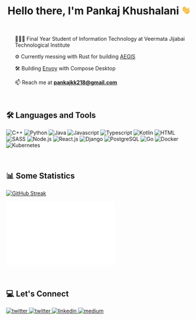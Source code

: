 <h1 align="center"> Hello there, I'm Pankaj Khushalani
<img src="./assets/waving-hand.gif" width="5%" height="5%">
</h1>

<br>
<ul> 
    👨🏻‍💻 Final Year Student of Information Technology at Veermata Jijabai Technological Institute 
</ul>
<ul> 
    ⚙️ Currently messing with Rust for building <a href="https://github.com/pk-218/aegis-node">AEGIS</a> 
</ul>
<ul> 
    🛠︎ Building <a href="https://github.com/pk-218/envoy">Envoy</a> with Compose Desktop
</ul> 
<ul> 
    📫 Reach me at <b><a href="mailto:pankajkk218@gmail.com">pankajkk218@gmail.com</a></b> 
</ul>
<br>

<h2>🛠 Languages and Tools</h2>

<img height="50px" width="50px" src="https://github.com/get-icon/geticon/raw/master/icons/c-plusplus.svg" alt="C++"></img>
<img height="50px" width="50px" src="https://github.com/get-icon/geticon/raw/master/icons/python.svg" alt="Python"></img>
<img height="50px" width="50px" src="https://github.com/get-icon/geticon/raw/master/icons/java.svg" alt="Java"></img>
<img height="50px" width="50px" src="https://github.com/get-icon/geticon/raw/master/icons/javascript.svg" alt="Javascript"></img>
<img height="50px" width="50px" src="https://github.com/get-icon/geticon/raw/master/icons/typescript.svg" alt="Typescript"></img>
<img height="50px" width="50px" src="https://github.com/get-icon/geticon/raw/master/icons/kotlin.svg" alt="Kotlin"></img>
<img height="50px" width="50px" src="https://github.com/get-icon/geticon/raw/master/icons/html-5.svg" alt="HTML"></img>
<img height="50px" width="50px" src="https://github.com/get-icon/geticon/raw/master/icons/sass.svg" alt="SASS"></img>
<img height="50px" width="50px" src="https://github.com/get-icon/geticon/raw/master/icons/nodejs.svg" alt="Node.js"></img>
<img height="50px" width="50px" src="https://github.com/get-icon/geticon/raw/master/icons/react.svg" alt="React.js"></img>
<img height="50px" width="50px" src="https://github.com/get-icon/geticon/raw/master/icons/django.svg" alt="Django"></img>
<img height="50px" width="50px" src="https://github.com/get-icon/geticon/raw/master/icons/postgresql.svg" alt="PostgreSQL"></img>
<img height="50px" width="50px" src="https://github.com/get-icon/geticon/raw/master/icons/go.svg" alt="Go"></img>
<img height="50px" width="50px" src="https://github.com/get-icon/geticon/raw/master/icons/docker.svg" alt="Docker"></img>
<img height="50px" width="50px" src="https://github.com/get-icon/geticon/raw/master/icons/kubernetes.svg" alt="Kubernetes"></img>

<br>

<h2> 📊 Some Statistics </h2>

[![GitHub Streak](https://github-readme-streak-stats.herokuapp.com?user=pk-218&theme=vue-dark&date_format=M%20j%5B%2C%20Y%5D)](https://git.io/streak-stats)

<p float="left">
  <img src="https://github.com/pk-218/github-stats/blob/master/generated/overview.svg" width="295" />
</p>

<br>

## 💻 Let's Connect

<p>
<a href="https://twitter.com/pankajk_21" target="_blank">
<img src=https://img.shields.io/badge/twitter-%2300acee.svg?&style=for-the-badge&logo=twitter&logoColor=white alt=twitter style="margin-bottom: 5px;" />
</a>
<a href="mailto:pankajkk218@gmail.com" target="_blank">
<img src=https://img.shields.io/badge/Gmail-D14836?style=for-the-badge&logo=gmail&logoColor=white alt=twitter style="margin-bottom: 5px;" />
</a>
<a href="https://linkedin.com/in/pankaj-khushalani-7b4bba1b2" target="_blank">
<img src=https://img.shields.io/badge/linkedin-%231E77B5.svg?&style=for-the-badge&logo=linkedin&logoColor=white alt=linkedin style="margin-bottom: 5px;" />
</a>
<a href="https://medium.com/@pankajkk218" target="_blank">
<img src=https://img.shields.io/badge/medium-%23292929.svg?&style=for-the-badge&logo=medium&logoColor=white alt=medium style="margin-bottom: 5px;" />
</a>  
</p>

